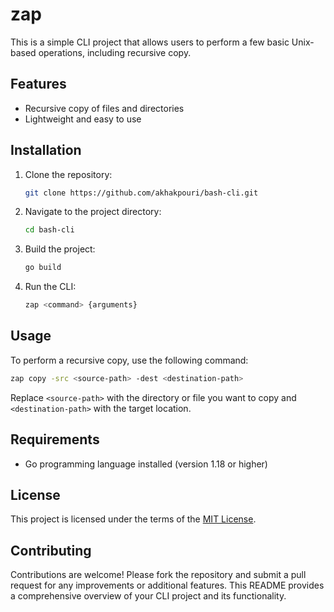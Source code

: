 # zap

This is a simple CLI project that allows users to perform a few basic Unix-based operations, including recursive copy.

## Features

- Recursive copy of files and directories
- Lightweight and easy to use

## Installation

1. Clone the repository:
   ```bash
   git clone https://github.com/akhakpouri/bash-cli.git
   ```

2. Navigate to the project directory:
   ```bash
   cd bash-cli
   ```

3. Build the project:
   ```bash
   go build
   ```

4. Run the CLI:
   ```bash
   zap <command> {arguments}
   ```

## Usage

To perform a recursive copy, use the following command:
   ```bash
   zap copy -src <source-path> -dest <destination-path>
   ```
Replace `<source-path>` with the directory or file you want to copy and `<destination-path>` with the target location.

## Requirements
- Go programming language installed (version 1.18 or higher)

## License
This project is licensed under the terms of the [MIT License](LICENSE).

## Contributing
Contributions are welcome! Please fork the repository and submit a pull request for any improvements or additional features.
This README provides a comprehensive overview of your CLI project and its functionality.